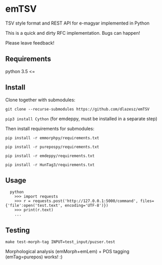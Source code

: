 # emTSV
TSV style format and REST API for e-magyar implemented in Python

This is a quick and dirty RFC implementation. Bugs can happen!

Please leave feedback!

## Requirements

python 3.5 <=

## Install

Clone together with submodules:

`git clone --recurse-submodules https://github.com/dlazesz/emTSV`

`pip3 install Cython` (for emdeppy, must be installed in a separate step)

Then install requirements for submodules:

`pip install -r emmorphpy/requirements.txt`

`pip install -r purepospy/requirements.txt`

`pip install -r emdeppy/requirements.txt`

`pip install -r HunTag3/requirements.txt`

## Usage

```
  python
	>>> import requests
	>>> r = requests.post('http://127.0.0.1:5000/command', files={'file':open('test.text', encoding='UTF-8')})
	>>> print(r.text)
	...
```

## Testing

`make test-morph-tag INPUT=test_input/puzser.test`

Morphological analysis (emMorph+emLem) + POS tagging (emTag=purepos) works! :)

